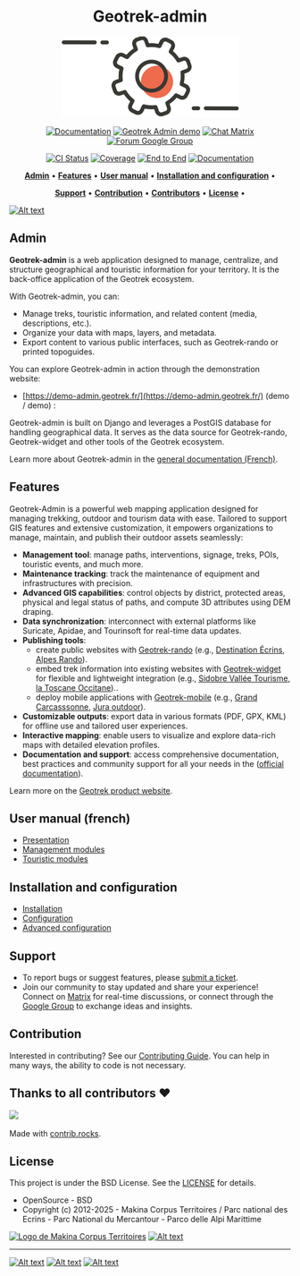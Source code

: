 <h1 align="center">Geotrek-admin</h1>

<p align="center"><img alt="geotrek admin image" src="/docs/_static/geotrek-admin.png"></p>

<p align="center">
<a href="https://geotrek.readthedocs.io/" rel="nofollow"><img alt="Documentation" src="https://img.shields.io/badge/Documentation-red.svg" style="max-width:100%;"></a>
<a href="https://demo-admin.geotrek.fr/" rel="nofollow"><img alt="Geotrek Admin demo" src="https://img.shields.io/badge/Demo-purple.svg" style="max-width:100%;"></a>
<a href="https://matrix.to/#/%23geotrek:matrix.org" rel="nofollow"><img alt="Chat Matrix" src="https://img.shields.io/badge/Chat-blue.svg" style="max-width:100%;"></a>
<a href="https://groups.google.com/g/geotrek-fr" rel="nofollow"><img alt="Forum Google Group" src="https://img.shields.io/badge/Forum-brightgreen.svg" style="max-width:100%;"></a>
</p>
<p align="center">
<a href="https://github.com/GeotrekCE/Geotrek-admin/actions/workflows/test.yml" rel="nofollow"><img alt="CI Status" src="https://github.com/GeotrekCE/Geotrek-admin/actions/workflows/test.yml/badge.svg" style="max-width:100%;"></a>
<a href="https://codecov.io/gh/GeotrekCE/Geotrek-admin" rel="nofollow"><img alt="Coverage" src="https://codecov.io/gh/GeotrekCE/Geotrek-admin/branch/master/graph/badge.svg" style="max-width:100%;"></a>
<a href="https://dashboard.cypress.io/projects/ktpy7v/runs" rel="nofollow"><img alt="End to End" src="https://img.shields.io/endpoint?url=https://dashboard.cypress.io/badge/simple/ktpy7v/master&style=flat&logo=cypress" style="max-width:100%;"></a>
<a href="https://geotrek.readthedocs.io" rel="nofollow"><img alt="Documentation" src="https://readthedocs.org/projects/geotrek/badge/?version=latest&style=flat" style="max-width:100%;"></a>
</p>

<p align="center">
    <a href="#admin"><b>Admin</b></a>  •  
    <a href="#features"><b>Features</b></a>  •  
    <a href="#user-manual-french"><b>User manual</b></a>  •  
    <a href="#installation-and-configuration"><b>Installation and configuration</b></a>  •  
</p>
<p align="center">
    <a href="#support"><b>Support</b></a>  •   
    <a href="#contribution"><b>Contribution</b></a>  •  
    <a href="#thanks-to-all-contributors-"><b>Contributors</b></a>  •  
    <a href="#license"><b>License</b></a>  • 
</p>

[![Alt text](http://geotrek.fr/assets/img/screen-1.png "Interface de Geotrek-admin")](http://geotrek.fr)

## Admin

**Geotrek-admin** is a web application designed to manage, centralize, and structure geographical and touristic information for your territory. It is the back-office application of the Geotrek ecosystem.

With Geotrek-admin, you can:
- Manage treks, touristic information, and related content (media, descriptions, etc.).
- Organize your data with maps, layers, and metadata.
- Export content to various public interfaces, such as Geotrek-rando or printed topoguides.

You can explore Geotrek-admin in action through the demonstration website:
- [https://demo-admin.geotrek.fr/](https://demo-admin.geotrek.fr/) (demo / demo) : 

Geotrek-admin is built on Django and leverages a PostGIS database for handling geographical data. It serves as the data source for Geotrek-rando, Geotrek-widget and other tools of the Geotrek ecosystem.

Learn more about Geotrek-admin in the [general documentation (French)](https://geotrek.readthedocs.io/fr/latest/about/geotrek.html).

## Features

Geotrek-Admin is a powerful web mapping application designed for managing trekking, outdoor and tourism data with ease. Tailored to support GIS features and extensive customization, it empowers organizations to manage, maintain, and publish their outdoor assets seamlessly:

- **Management tool**: manage paths, interventions, signage, treks, POIs, touristic events, and much more.
- **Maintenance tracking**: track the maintenance of equipment and infrastructures with precision.
- **Advanced GIS capabilities**: control objects by district, protected areas, physical and legal status of paths, and compute 3D attributes using DEM draping.
- **Data synchronization**: interconnect with external platforms like Suricate, Apidae, and Tourinsoft for real-time data updates.
- **Publishing tools**:  
  - create public websites with [Geotrek-rando](https://github.com/GeotrekCE/Geotrek-rando-v3) (e.g., [Destination Écrins](https://rando.ecrins-parcnational.fr), [Alpes Rando](https://alpesrando.net/)).
  - embed trek information into existing websites with [Geotrek-widget](https://github.com/GeotrekCE/Geotrek-rando-widget) for flexible and lightweight integration (e.g., [Sidobre Vallée Tourisme](https://sidobre-vallees-tourisme.com/type_activite/balades-et-randonnees-sidobre-vallees/), [la Toscane Occitane](https://www.la-toscane-occitane.com/activites/balades-randonnees/))..
  - deploy mobile applications with [Geotrek-mobile](https://github.com/GeotrekCE/Geotrek-mobile) (e.g., [Grand Carcasssonne](https://play.google.com/store/apps/details?id=io.geotrek.grandcarcassonne), [Jura outdoor](https://apps.apple.com/app/jura-outdoor/id6446137384)).
- **Customizable outputs**: export data in various formats (PDF, GPX, KML) for offline use and tailored user experiences. 
- **Interactive mapping**: enable users to visualize and explore data-rich maps with detailed elevation profiles.
- **Documentation and support**: access comprehensive documentation, best practices and community support for all your needs in the ([official documentation](https://geotrek.readthedocs.io/en/latest/)).

Learn more on the [Geotrek product website](http://geotrek.fr).  

## User manual (french)

- [Presentation](https://geotrek.readthedocs.io/fr/latest/user-manual/overview.html)
- [Management modules](https://geotrek.readthedocs.io/fr/latest/user-manual/management-modules.html)
- [Touristic modules](https://geotrek.readthedocs.io/fr/latest/user-manual/touristic-modules.html)

## Installation and configuration

- [Installation](https://geotrek.readthedocs.io/en/latest/installation-and-configuration/installation.html)
- [Configuration](https://geotrek.readthedocs.io/en/latest/installation-and-configuration/configuration.html)
- [Advanced configuration](https://geotrek.readthedocs.io/en/latest/advanced-configuration/application-settings.html)

## Support

- To report bugs or suggest features, please [submit a ticket](https://github.com/GeotrekCE/Geotrek-admin/issues).
- Join our community to stay updated and share your experience! Connect on [Matrix](https://matrix.to/#/%23geotrek:matrix.org) for real-time discussions, or connect through the [Google Group](https://groups.google.com/g/geotrek-fr) to exchange ideas and insights.

## Contribution

Interested in contributing? See our [Contributing Guide](https://geotrek.readthedocs.io/en/latest/contribute/contributing.html
). You can help in many ways, the ability to code is not necessary.

## Thanks to all contributors ❤

<a href="https://github.com/GeotrekCE/Geotrek-admin/graphs/contributors">
  <img src="https://contrib.rocks/image?repo=GeotrekCE/Geotrek-admin" />
</a>

Made with [contrib.rocks](https://contrib.rocks).

## License

This project is under the BSD License. See the [LICENSE](Geotrek-admin/blob/main/LICENSE) for details.

- OpenSource - BSD
- Copyright (c) 2012-2025 - Makina Corpus Territoires / Parc national des Ecrins - Parc National du Mercantour - Parco delle Alpi Marittime

<a href="https://territoires.makina-corpus.com/"><img src="https://geotrek.fr/assets/img/logo_makina.svg" alt="Logo de Makina Corpus Territoires" width="115"></a>
[![Alt text](https://geotrek.fr/assets/img/logo_autonomens-h120m.png "Logo Autonomens")](https://datatheca.com/)

----

[![Alt text](http://geotrek.fr/assets/img/parc_ecrins.png "Logo du Parc national des Ecrins")](http://www.ecrins-parcnational.fr)
[![Alt text](http://geotrek.fr/assets/img/parc_mercantour.png "Logo du Parc national du Mercantour")](http://www.mercantour.eu)
[![Alt text](http://geotrek.fr/assets/img/alpi_maritime.png "Logo du Parc naturel des Alpes maritimes")](http://www.parcoalpimarittime.it)

